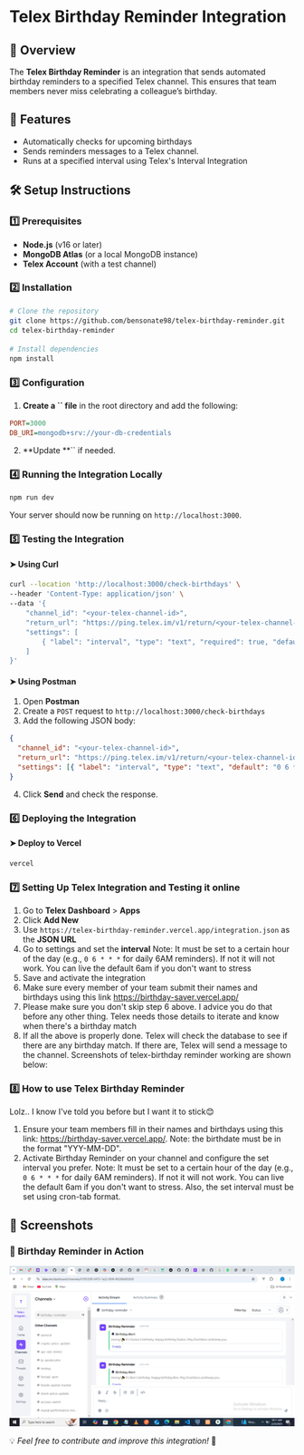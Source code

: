 # Telex Birthday Reminder Integration

## 📌 Overview

The **Telex Birthday Reminder** is an integration that sends automated birthday reminders to a specified Telex channel. This ensures that team members never miss celebrating a colleague’s birthday.

## 🎯 Features

- Automatically checks for upcoming birthdays
- Sends reminders messages to a Telex channel.
- Runs at a specified interval using Telex's Interval Integration

## 🛠️ Setup Instructions

### 1️⃣ Prerequisites

- **Node.js** (v16 or later)
- **MongoDB Atlas** (or a local MongoDB instance)
- **Telex Account** (with a test channel)

### 2️⃣ Installation

```sh
# Clone the repository
git clone https://github.com/bensonate98/telex-birthday-reminder.git
cd telex-birthday-reminder

# Install dependencies
npm install
```

### 3️⃣ Configuration

1. **Create a **``** file** in the root directory and add the following:

```ini
PORT=3000
DB_URI=mongodb+srv://your-db-credentials
```

2. **Update **`` if needed.

### 4️⃣ Running the Integration Locally

```sh
npm run dev
```

Your server should now be running on `http://localhost:3000`.

### 5️⃣ Testing the Integration

#### ➤ Using Curl

```sh
curl --location 'http://localhost:3000/check-birthdays' \
--header 'Content-Type: application/json' \
--data '{
    "channel_id": "<your-telex-channel-id>",
    "return_url": "https://ping.telex.im/v1/return/<your-telex-channel-id>",
    "settings": [
        { "label": "interval", "type": "text", "required": true, "default": "0 6 * * *" }
    ]
}'
```

#### ➤ Using Postman

1. Open **Postman**
2. Create a `POST` request to `http://localhost:3000/check-birthdays`
3. Add the following JSON body:

```json
{
  "channel_id": "<your-telex-channel-id>",
  "return_url": "https://ping.telex.im/v1/return/<your-telex-channel-id>",
  "settings": [{ "label": "interval", "type": "text", "default": "0 6 * * *" }]
}
```

4. Click **Send** and check the response.

### 6️⃣ Deploying the Integration

#### ➤ Deploy to **Vercel**

```sh
vercel
```


### 7️⃣ Setting Up Telex Integration and Testing it online

1. Go to **Telex Dashboard** > **Apps**
2. Click **Add New**
3. Use `https://telex-birthday-reminder.vercel.app/integration.json` as the **JSON URL**
4. Go to settings and set the **interval**  Note: It must be set to a certain hour of the day (e.g., `0 6 * * *` for daily 6AM reminders). If not it will not work. You can live the default 6am if you don't want to stress
5. Save and activate the integration
6. Make sure every member of your team submit their names and birthdays using this link <https://birthday-saver.vercel.app/>
7. Please make sure you don't skip step 6 above. I advice you do that before any other thing. Telex needs those details to iterate and know when there's a birthday match
8. If all the above is properly done. Telex will check the database to see if there are any birthday match. If there are, Telex will send a message to the channel. Screenshots of telex-birthday reminder working are shown below: 

### 8️⃣ How to use Telex Birthday Reminder

Lolz.. I know I've told you before but I want it to stick😊
1. Ensure your team members fill in their names and birthdays using this link: <https://birthday-saver.vercel.app/>. Note: the birthdate must be in the format "YYY-MM-DD".
2. Activate Birthday Reminder on your channel and configure the set interval you prefer. Note: It must be set to a certain hour of the day (e.g., `0 6 * * *` for daily 6AM reminders). If not it will not work. You can live the default 6am if you don't want to stress. Also, the set interval must be set using cron-tab format.

## 📸 Screenshots

### 🎉 Birthday Reminder in Action

![Birthday Reminder](assets/evidence1.png)




💡 *Feel free to contribute and improve this integration!* 🚀

